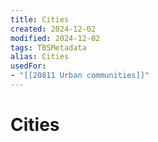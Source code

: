 ```yaml
---
title: Cities
created: 2024-12-02
modified: 2024-12-02
tags: TBSMetadata
alias: Cities
usedFor:
- "[[20811 Urban communities]]"
---
```

# Cities
